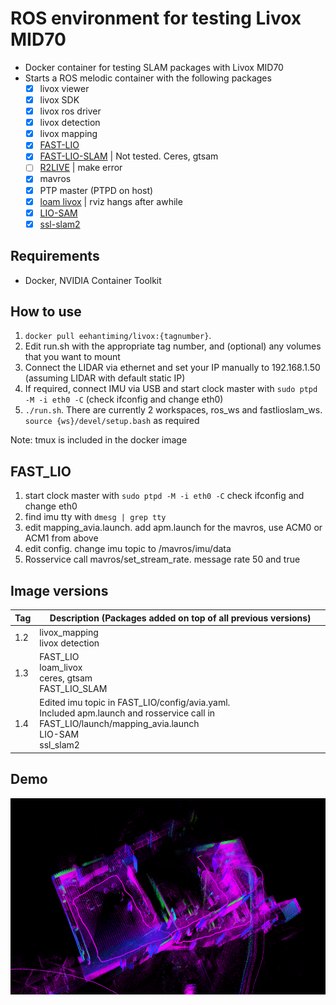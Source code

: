 # ROS environment for testing Livox MID70
- Docker container for testing SLAM packages with Livox MID70
- Starts a ROS melodic container with the following packages
    - [x] livox viewer
    - [x] livox SDK
    - [x] livox ros driver
    - [x] livox detection
    - [x] livox mapping 
    - [x] [FAST-LIO](https://github.com/DinoHub/FAST_LIO) 
    - [x] [FAST-LIO-SLAM](https://github.com/gisbi-kim/FAST_LIO_SLAM) | Not tested. Ceres, gtsam
    - [ ] [R2LIVE](https://github.com/hku-mars/r2live) | make error
    - [x] mavros
    - [x] PTP master (PTPD on host)
    - [x] [loam livox](https://github.com/hku-mars/loam_livox) | rviz hangs after awhile  
    - [x] [LIO-SAM](https://github.com/Innopolis-UAV-Team/LIO-SAM/tree/livox)  
    - [x] [ssl-slam2](https://github.com/wh200720041/ssl_slam2)

## Requirements
- Docker, NVIDIA Container Toolkit  

## How to use
1. `docker pull eehantiming/livox:{tagnumber}`. 
2. Edit run.sh with the appropriate tag number, and (optional) any volumes that you want to mount 
3. Connect the LIDAR via ethernet and set your IP manually to 192.168.1.50 (assuming LIDAR with default static IP)
4. If required, connect IMU via USB and start clock master with `sudo ptpd -M -i eth0 -C` (check ifconfig and change eth0)
5. `./run.sh`. There are currently 2 workspaces, ros_ws and fastlioslam_ws. `source {ws}/devel/setup.bash` as required  

Note: tmux is included in the docker image  

## FAST_LIO  
1. start clock master with `sudo ptpd -M -i eth0 -C` check ifconfig and change eth0  
2. find imu tty with `dmesg | grep tty`  
3. edit mapping_avia.launch. add apm.launch for the mavros, use ACM0 or ACM1 from above  
4. edit config. change imu topic to /mavros/imu/data  
5. Rosservice call mavros/set_stream_rate. message rate 50 and true  

## Image versions
Tag | Description (Packages added on top of all previous versions)
---|---
1.2 |  livox_mapping <br> livox detection <br> 
1.3 | FAST_LIO <br> loam_livox <br> ceres, gtsam <br> FAST_LIO_SLAM
1.4 | Edited imu topic in FAST_LIO/config/avia.yaml. <br> Included apm.launch and rosservice call in FAST_LIO/launch/mapping_avia.launch <br> LIO-SAM <br> ssl_slam2

## Demo
<img src="https://raw.githubusercontent.com/eehantiming/livox/main/media/run2_hwsync.png" width="571" height="314" />